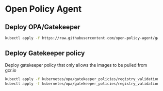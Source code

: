 # Open Policy Agent

## Deploy OPA/Gatekeeper

```sh
kubectl apply -f https://raw.githubusercontent.com/open-policy-agent/gatekeeper/master/deploy/gatekeeper.yaml
```

## Deploy Gatekeeper policy

Deploy gatekeeper policy that only allows the images to be pulled from gcr.io

```sh
kubectl apply -f kubernetes/opa/gatekeeper_policies/registry_validation_template.yaml
kubectl apply -f kubernetes/opa/gatekeeper_policies/registry_validation_constrain.yaml
```

